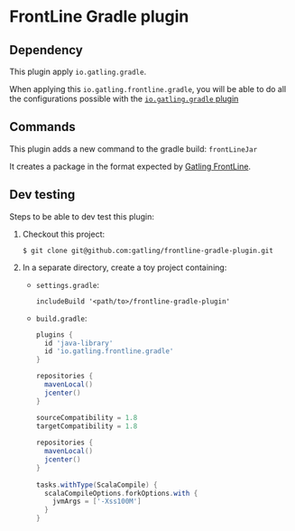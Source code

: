 # FrontLine Gradle plugin

## Dependency

This plugin apply `io.gatling.gradle`.

When applying this `io.gatling.frontline.gradle`, you will be able to do all the configurations possible with the [`io.gatling.gradle` plugin](https://github.com/gatling/gatling-gradle-plugin)

## Commands

This plugin adds a new command to the gradle build: `frontLineJar`

It creates a package in the format expected by [Gatling FrontLine](https://gatling.io/gatling-frontline/).


## Dev testing

Steps to be able to dev test this plugin:

1. Checkout this project:

    ```console
    $ git clone git@github.com:gatling/frontline-gradle-plugin.git
    ```

2. In a separate directory, create a toy project containing:

    * `settings.gradle`:
    
      ```
      includeBuild '<path/to>/frontline-gradle-plugin'
      ```

    * `build.gradle`:
      ```groovy
      plugins {
        id 'java-library'
        id 'io.gatling.frontline.gradle'
      }

      repositories {
        mavenLocal()
        jcenter()
      }

      sourceCompatibility = 1.8
      targetCompatibility = 1.8
        
      repositories {
        mavenLocal()
        jcenter()
      }
        
      tasks.withType(ScalaCompile) {
        scalaCompileOptions.forkOptions.with {
          jvmArgs = ['-Xss100M']
        }
      }
      ```
